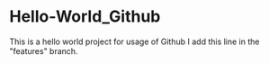 # Hello-World_Github
This is a hello world project for usage of Github
I add this line in the "features" branch.
